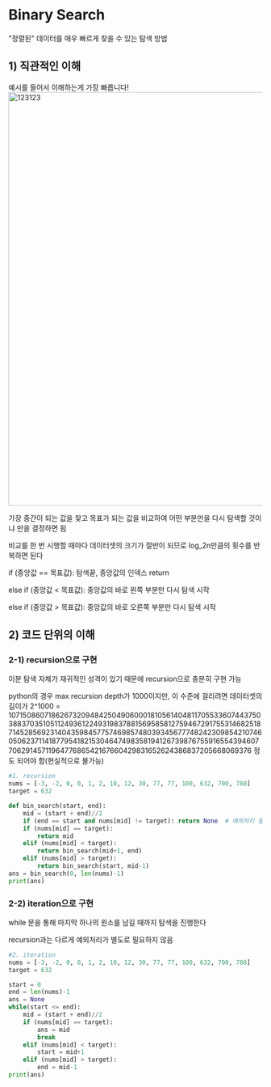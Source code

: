 # Binary Search

"정렬된" 데이터를 매우 빠르게 찾을 수 있는 탐색 방법

## 1) 직관적인 이해

예시를 들어서 이해하는게 가장 빠릅니다!
<img width="818" alt="123123" src="https://user-images.githubusercontent.com/56704377/119333306-aacb6380-bcc4-11eb-8cf0-f02fd70df5e4.png">

가장 중간이 되는 값을 찾고 목표가 되는 값을 비교하여 어떤 부분만을 다시 탐색할 것이냐 만을 결정하면 됨

비교를 한 번 시행할 때마다 데이터셋의 크기가 절반이 되므로 log_2n만큼의 횟수를 반복하면 된다

if (중앙값 == 목표값): 탐색끝, 중앙값의 인덱스 return

else if (중앙값 < 목표값): 중앙값의 바로 왼쪽 부분만 다시 탐색 시작

else if (중앙값 > 목표값): 중앙값의 바로 오른쪽 부분만 다시 탐색 시작



## 2) 코드 단위의 이해

### 2-1) recursion으로 구현

이분 탐색 자체가 재귀적인 성격이 있기 때문에 recursion으로 충분히 구현 가능

python의 경우 max recursion depth가 1000이지만, 이 수준에 걸리려면 데이터셋의 길이가 2^1000 = 10715086071862673209484250490600018105614048117055336074437503883703510511249361224931983788156958581275946729175531468251871452856923140435984577574698574803934567774824230985421074605062371141877954182153046474983581941267398767559165543946077062914571196477686542167660429831652624386837205668069376 정도 되어야 함(현실적으로 불가능)

```python
#1. recursion
nums = [-3, -2, 0, 0, 1, 2, 10, 12, 30, 77, 77, 100, 632, 700, 788]
target = 632

def bin_search(start, end):
    mid = (start + end)//2
    if (end == start and nums[mid] != target): return None	# 예외처리 필요함
    if (nums[mid] == target):
        return mid
    elif (nums[mid] < target):
        return bin_search(mid+1, end)
    elif (nums[mid] > target):
        return bin_search(start, mid-1)
ans = bin_search(0, len(nums)-1)
print(ans)
```



### 2-2) iteration으로 구현

while 문을 통해 마지막 하나의 원소를 남길 때까지 탐색을 진행한다

recursion과는 다르게 예외처리가 별도로 필요하지 않음

```python
#2. iteration
nums = [-3, -2, 0, 0, 1, 2, 10, 12, 30, 77, 77, 100, 632, 700, 788]
target = 632

start = 0
end = len(nums)-1
ans = None
while(start <= end):
    mid = (start + end)//2
    if (nums[mid] == target):
        ans = mid
        break
    elif (nums[mid] < target):
        start = mid+1
    elif (nums[mid] > target):
        end = mid-1
print(ans)
```

